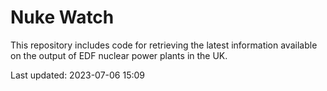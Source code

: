 # Nuke Watch

This repository includes code for retrieving the latest information available on the output of EDF nuclear power plants in the UK.

Last updated: 2023-07-06 15:09